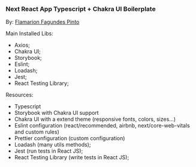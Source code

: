 <h3>Next React App Typescript + Chakra UI Boilerplate</h3>

By: [Flamarion Fagundes Pinto](https://www.linkedin.com/in/flamarion-fagundes-pinto-0b037b210/)

Main Installed Libs:

* Axios;
* Chakra UI;
* Storybook;
* Eslint;
* Loadash;
* Jest;
* React Testing Library;

Resources: 

* Typescript
* Storybook with Chakra UI support
* Chakra UI with a extend theme (responsive fonts, colors, sizes...)
* Eslint configuration (react/recommended, airbnb, next/core-web-vitals and custom rules)
* Prettier configuration (custom configuration)
* Loadash (many utils methods);
* Jest (run tests in React JS);
* React Testing Library (write tests in React JS);

